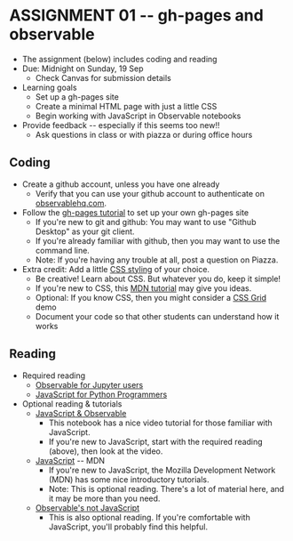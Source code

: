 
# ASSIGNMENT 01 -- gh-pages and observable

* The assignment (below) includes coding and reading
* Due: Midnight on Sunday, 19 Sep 
  * Check Canvas for submission details
* Learning goals
  * Set up a gh-pages site
  * Create a minimal HTML page with just a little CSS
  * Begin working with JavaScript in Observable notebooks
* Provide feedback -- especially if this seems too new!!
  * Ask questions in class or with piazza or during office hours

## Coding

* Create a github account, unless you have one already
  * Verify that you can use your github account to authenticate on [observablehq.com](http://observablehq.com).
* Follow the [gh-pages tutorial](https://pages.github.com/) to set up your own gh-pages site
  * If you're new to git and github: You may want to use "Github Desktop" as your git client.
  * If you're already familiar with github, then you may want to use the command line.
  * Note: If you're having any trouble at all, post a question on Piazza.
* Extra credit: Add a little [CSS styling](https://developer.mozilla.org/en-US/docs/Learn/CSS) of your choice.
  * Be creative! Learn about CSS. But whatever you do, keep it simple!
  * If you're new to CSS, this [MDN tutorial](https://developer.mozilla.org/en-US/docs/Learn/CSS/First_steps/Getting_started) may give you ideas.
  * Optional: If you know CSS, then you might consider a [CSS Grid](https://developer.mozilla.org/en-US/docs/Learn/CSS/CSS_layout/Grids) demo
  * Document your code so that other students can understand how it works

## Reading

* Required reading
  * [Observable for Jupyter users](https://observablehq.com/@observablehq/observable-for-jupyter-users)
  * [JavaScript for Python Programmers](https://observablehq.com/@ballingt/javascript-for-python-programmers)
* Optional reading & tutorials
  * [JavaScript & Observable](https://observablehq.com/@observablehq/javascript-and-observable)
    * This notebook has a nice video tutorial for those familiar with JavaScript.
    * If you're new to JavaScript, start with the required reading (above), then look at the video.
  * [JavaScript](https://developer.mozilla.org/en-US/docs/Web/JavaScript) -- MDN
    * If you're new to JavaScript, the Mozilla Development Network (MDN) has some nice introductory tutorials.
    * Note: This is optional reading. There's a lot of material here, and it may be more than you need.
  * [Observable's not JavaScript](https://observablehq.com/@observablehq/observables-not-javascript)
    * This is also optional reading. If you're comfortable with JavaScript, you'll probably find this helpful.
